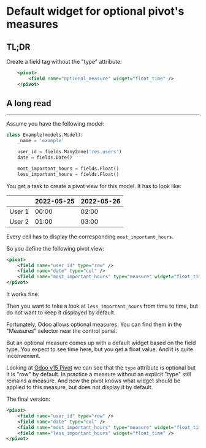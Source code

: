 # Default widget for optional pivot's measures

## TL;DR

Create a field tag without the "type" attribute.

```xml
    <pivot>
        <field name="optional_measure" widget="float_time" />
    </pivot>
```

## A long read

---

Assume you have the following model:

```python
class Example(models.Model):
    _name = 'example'

    user_id = fields.Many2one('res.users')
    date = fields.Date()

    most_important_hours = fields.Float()
    less_important_hours = fields.Float()
```

You get a task to create a pivot view for this model. It has to look like:

|        | 2022-05-25 | 2022-05-26 |
| ------ | ---------- | ---------- |
| User 1 |      00:00 |      02:00 |
| User 2 |      01:00 |      03:00 |

Every cell has to display the corresponding `most_important_hours`.

So you define the following pivot view:

```xml
<pivot>
    <field name="user_id" type="row" />
    <field name="date" type="col" />
    <field name="most_important_hours" type="measure" widget="float_time" />
</pivot>
```

It works fine.

Then you want to take a look at `less_important_hours` from time to time, but do not want to keep it displayed by default.

Fortunately, Odoo allows optional measures. You can find them in the "Measures" selector near the control panel.

But an optional measure comes up with a default widget based on the field type. You expect to see time here, but you get a float value. And it is quite inconvenient.

Looking at [Odoo v15 Pivot](https://www.odoo.com/documentation/15.0/developer/reference/backend/views.html#pivot)
we can see that the `type` attribute is optional but it is "row" by default. In practice a measure
without an explicit "type" still remains a measure. And now the pivot knows what
widget should be applied to this measure, but does not display it by default.

The final version:

```xml
<pivot>
    <field name="user_id" type="row" />
    <field name="date" type="col" />
    <field name="most_important_hours" type="measure" widget="float_time" />
    <field name="less_important_hours" widget="float_time" />
</pivot>
```
